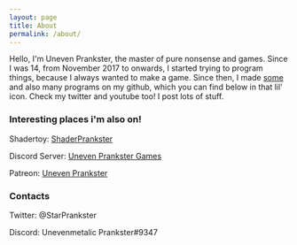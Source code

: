 ```yaml
---
layout: page
title: About
permalink: /about/
---
```


Hello, I'm Uneven Prankster, the master of pure nonsense and games. Since I was 14, from November 2017 to onwards, I started trying to program things, because I always wanted to make a game. Since then, I made [some](https://unevenprankster.itch.io) and also many programs on my github, which you can find below in that lil' icon. Check my twitter and youtube too! I post lots of stuff.

### Interesting places i'm also on!

Shadertoy: [ShaderPrankster](https://www.shadertoy.com/user/ShaderPrankster)

Discord Server: [Uneven Prankster Games](https://discordapp.com/invite/re2YfaW)

Patreon: [Uneven Prankster](https://www.patreon.com/unevenprankster)

### Contacts

Twitter: @StarPrankster

Discord: Unevenmetalic Prankster#9347
